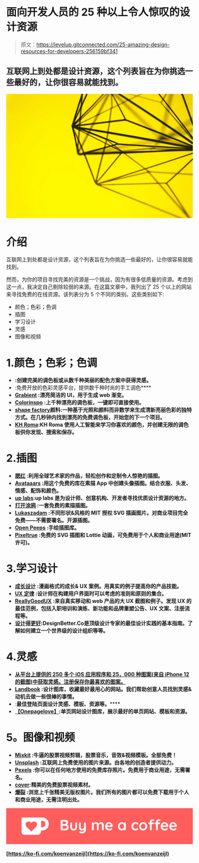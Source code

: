 # 面向开发人员的 25 种以上令人惊叹的设计资源

> 原文：<https://levelup.gitconnected.com/25-amazing-design-resources-for-developers-256159bf341>

## 互联网上到处都是设计资源，这个列表旨在为你挑选一些最好的，让你很容易就能找到。

![](img/c9577e6e11aea7988e90d64612786ef0.png)

# 介绍

互联网上到处都是设计资源，这个列表旨在为你挑选一些最好的，让你很容易就能找到。

然而，为你的项目寻找完美的资源是一个挑战，因为有很多低质量的资源。考虑到这一点，我决定自己剔除较弱的来源。在这篇文章中，我列出了 25 个以上的网站来寻找免费的在线资源。该列表分为 5 个不同的类别。这些类别如下:

*   颜色；色彩；色调
*   插图
*   学习设计
*   灵感
*   图像和视频

# 1.颜色；色彩；色调

*   [](https://coolors.co/)**:创建完美的调色板或从数千种美丽的配色方案中获得灵感。**
*   **[](https://colorhunt.co/)**:免费开放的色彩灵感平台，提供数千种时尚的手工调色****
*   ****[**Grabient**](https://www.grabient.com/) :漂亮简洁的 UI，用于生成 web 渐变。****
*   ****[**Colorinspo**](https://colorsinspo.com/) :上千种漂亮的调色板，一键即可直接使用。****
*   ****[**shape factory**](https://pigment.shapefactory.co/)颜料:一种基于光照和颜料而非数学来生成清新亮丽色彩的独特方式。在几秒钟内找到漂亮的免费调色板，开始您的下一个项目。****
*   ****[**KH Roma**](http://khroma.co/):KH Roma 使用人工智能来学习你喜欢的颜色，并创建无限的调色板供你发现、搜索和保存。****

# ****2.插图****

*   ****[**腮红**](https://blush.design/) :利用全球艺术家的作品，轻松创作和定制令人惊艳的插图。****
*   ****[**Avataaars**](https://avataaars.com/) :用这个免费的库在素描 App 中创建头像插图。结合衣服、头发、情感、配饰和颜色。****
*   ****[**up labs**](https://www.uplabs.com/):up labs 是为设计师、创意机构、开发者寻找优质设计资源的地方。****
*   ****[**打开涂鸦**](https://www.opendoodles.com/) :一套免费的素描插图。****
*   ****[**Lukaszadam**](https://lukaszadam.com/illustrations) :不同形状&风格的 MIT 授权 SVG 插画图片。对商业项目完全免费——不需要署名。开源插图。****
*   ****[**Open Peeps**](https://www.openpeeps.com/) :手绘插图库。****
*   ****[**Pixeltrue**](https://www.pixeltrue.com/free-illustrations) :免费的 SVG 插图和 Lottie 动画，可免费用于个人和商业用途(MIT 许可)。****

# ****3.学习设计****

*   ****[**成长设计**](https://growth.design/case-studies) :漫画格式的成长& UX 案例。用真实的例子提高你的产品技能。****
*   ****[**UX 定律**](https://lawsofux.com/) :设计师在构建用户界面时可以考虑的准则和原则的集合。****
*   ****[**ReallyGoodUX**](https://www.reallygoodux.io/) :来自真实移动和 web 产品的大 UX 截图和例子。发现 UX 的最佳范例，包括入职培训和演练、新功能和品牌重塑公告、UX 文案、注册流程等。****
*   ****[**设计得更好**](https://www.designbetter.co/):**DesignBetter.Co**是顶级设计专家的最佳设计实践的基本指南。了解如何建立一个世界级的设计组织等等。****

# ****4.灵感****

*   ****[从平台上提供的 250 多个 iOS 应用程序和 25，000 种图案(来自 iPhone 12 的截图)中获取灵感。注册保存你最喜欢的图案。](https://mobbin.design/)****
*   ****[**Landbook**](https://land-book.com/) :设计图库，收藏最好最用心的网站。我们帮助创意人员找到灵感&动机去做一些很棒的事情。****
*   ****[](https://www.landingfolio.com/)****:**最佳登陆页面设计灵感、模板、资源等。******
*   ****[**【Onepagelove】**](https://onepagelove.com/):单页网站设计图库，展示最好的单页网站、模板和资源。****

# ******5。图像和视频******

*   ****[**Mixkit**](https://mixkit.co/) :牛逼的股票视频剪辑，股票音乐，音效&视频模板。全部免费！****
*   ****[**Unsplash**](https://unsplash.com/) :互联网上免费使用的图片来源。由各地的创造者提供动力。****
*   ****[**Pexels**](https://www.pexels.com/) :你可以在任何地方使用的免费库存照片。免费用于商业用途，无需署名。****
*   ****[**cover**](https://coverr.co/):精美的免费股票视频素材。****
*   ****[**爆裂**](https://burst.shopify.com/) :浏览上千张精美无版权图片。我们所有的图片都可以免费下载用于个人和商业用途，无需注明出处。****

****![](img/095d3d82a769bfc84cc3b54b1e73c6d6.png)****

****[https://ko-fi.com/koenvanzeijl](https://ko-fi.com/koenvanzeijl)****